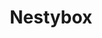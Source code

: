 ---
blog: http://blog.nestybox.com/
codehost: https://github.com/https://github.com/nestybox
logohandle: nestybox
sort: nestybox
title: Nestybox
website: https://www.nestybox.com/
---